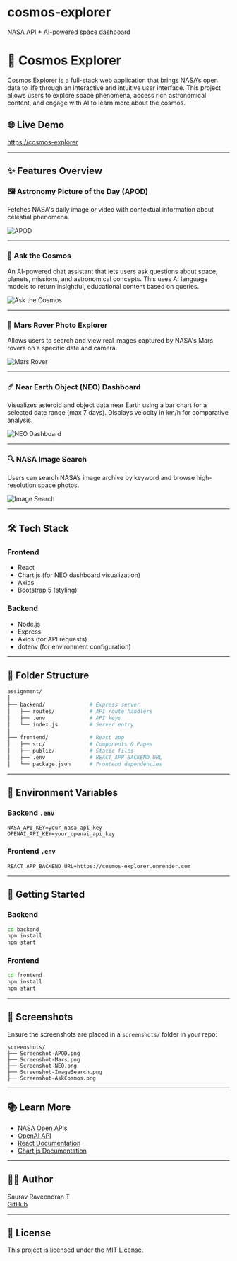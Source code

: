 # cosmos-explorer
NASA API + AI-powered space dashboard
# 🔭 Cosmos Explorer

Cosmos Explorer is a full-stack web application that brings NASA’s open data to life through an interactive and intuitive user interface. This project allows users to explore space phenomena, access rich astronomical content, and engage with AI to learn more about the cosmos.

## 🌐 Live Demo

[https://cosmos-explorer]( https://cosmos-explorer-sepia.vercel.app/)

---

## ✨ Features Overview

### 🖼️ Astronomy Picture of the Day (APOD)
Fetches NASA's daily image or video with contextual information about celestial phenomena.

![APOD](screenshot/Screenshot-APOD.png)

---

### 🤖 Ask the Cosmos
An AI-powered chat assistant that lets users ask questions about space, planets, missions, and astronomical concepts. This uses AI language models to return insightful, educational content based on queries.

![Ask the Cosmos](screenshot/Screenshot-AskCosmos.png)

---

### 🚀 Mars Rover Photo Explorer
Allows users to search and view real images captured by NASA's Mars rovers on a specific date and camera.

![Mars Rover](screenshot/Screenshot-Mars.png)

---

### ☄️ Near Earth Object (NEO) Dashboard
Visualizes asteroid and object data near Earth using a bar chart for a selected date range (max 7 days). Displays velocity in km/h for comparative analysis.

![NEO Dashboard](screenshot/Screenshot-NEO.png)

---

### 🔍 NASA Image Search
Users can search NASA’s image archive by keyword and browse high-resolution space photos.

![Image Search](screenshot/creenshot-ImageSearch.png)

---

## 🛠️ Tech Stack

### Frontend
- React
- Chart.js (for NEO dashboard visualization)
- Axios
- Bootstrap 5 (styling)

### Backend
- Node.js
- Express
- Axios (for API requests)
- dotenv (for environment configuration)

---

## 📁 Folder Structure

```bash
assignment/
│
├── backend/              # Express server
│   ├── routes/           # API route handlers
│   ├── .env              # API keys
│   └── index.js          # Server entry
│
├── frontend/             # React app
│   ├── src/              # Components & Pages
│   ├── public/           # Static files
│   ├── .env              # REACT_APP_BACKEND_URL
│   └── package.json      # Frontend dependencies
```

---

## 🔐 Environment Variables

### Backend `.env`

```env
NASA_API_KEY=your_nasa_api_key
OPENAI_API_KEY=your_openai_api_key
```

### Frontend `.env`

```env
REACT_APP_BACKEND_URL=https://cosmos-explorer.onrender.com
```

---

## 🚀 Getting Started

### Backend

```bash
cd backend
npm install
npm start
```

### Frontend

```bash
cd frontend
npm install
npm start
```

---

## 📸 Screenshots

Ensure the screenshots are placed in a `screenshots/` folder in your repo:
```
screenshots/
├── Screenshot-APOD.png
├── Screenshot-Mars.png
├── Screenshot-NEO.png
├── Screenshot-ImageSearch.png
├── Screenshot-AskCosmos.png
```

---

## 📚 Learn More

- [NASA Open APIs](https://api.nasa.gov)
- [OpenAI API](https://platform.openai.com)
- [React Documentation](https://reactjs.org/)
- [Chart.js Documentation](https://www.chartjs.org/)

---

## 👨‍💻 Author

Saurav Raveendran T  
[GitHub](https://github.com/saurav181229)

---

## 📄 License

This project is licensed under the MIT License.
